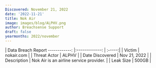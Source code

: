 ```yaml
---
Discovered: November 21, 2022
date: '2022-11-21'
title: Nok Air
image: images/blog/ALPHV.png
author: Breachsense Support
draft: false
yearmonths: 2022/november
---
```



| Data Breach Report
------------:     |:-------------:    | :-----:|
| Victim      | nokair.com      | 
| Threat Actor      | ALPHV      | 
| Date Discovered      | Nov 21, 2022      | 
| Description      | Nok Air is an airline service provider.      | 
| Leak Size      | 500GB      | 


